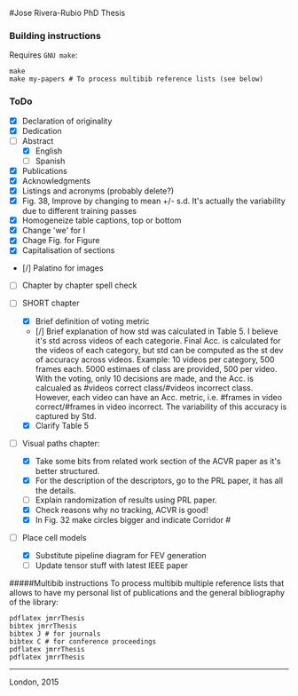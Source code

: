 #Jose Rivera-Rubio PhD Thesis

### Building instructions

Requires `GNU make`:

```
make
make my-papers # To process multibib reference lists (see below)
```
### ToDo
- [x] Declaration of originality
- [x] Dedication
- [ ] Abstract
	- [x] English
	- [ ] Spanish
- [x] Publications
- [x] Acknowledgments 
- [x] Listings and acronyms (probably delete?)
- [x] Fig. 38, Improve by changing to mean +/- s.d. It's actually the variability due to different training passes
- [x] Homogeneize table captions, top or bottom
- [x] Change 'we' for I
- [x] Chage Fig. for Figure 
- [x] Capitalisation of sections
- [/] Palatino for images
- [ ] Chapter by chapter spell check

- [ ] SHORT chapter
  - [x] Brief definition of voting metric
  - [/] Brief explanation of how std was calculated in Table 5. I believe it's std across videos of each categorie. Final Acc. is calculated for the videos of each category, but std can be computed as the st dev of accuracy across videos. Example: 10 videos per category, 500 frames each. 5000 estimaes of class are provided, 500 per video. With the voting, only 10 decisions are made, and the Acc. is calcualed as #videos correct class/#videos incorrect class. However, each video can have an Acc. metric, i.e. #frames in video correct/#frames in video incorrect. The variability of this accuracy is captured by Std.
  - [x] Clarify Table 5

- [ ] Visual paths chapter:
  - [x] Take some bits from related work section of the ACVR paper as it's better structured.
  - [x] For the description of the descriptors, go to the PRL paper, it has all the details.
  - [ ] Explain randomization of results using PRL paper.
  - [x] Check reasons why no tracking, ACVR is good!
  - [x] In Fig. 32 make circles bigger and indicate Corridor #
              
- [ ] Place cell models
  - [x] Substitute pipeline diagram for FEV generation
  - [ ] Update tensor stuff with latest IEEE paper

#####Multibib instructions
To process multibib multiple reference lists that allows to have my personal list of publications and the general bibliography of the library:

```
pdflatex jmrrThesis
bibtex jmrrThesis
bibtex J # for journals
bibtex C # for conference proceedings
pdflatex jmrrThesis
pdflatex jmrrThesis

```

-----

London, 2015
